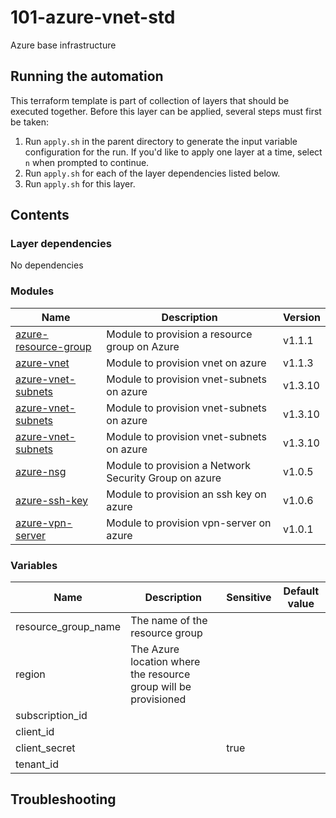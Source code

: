 # 101-azure-vnet-std

Azure base infrastructure

## Running the automation

This terraform template is part of collection of layers that should be executed together. Before this layer
can be applied, several steps must first be taken:

1. Run `apply.sh` in the parent directory to generate the input variable configuration for the run. If you'd like to apply one layer at a time, select `n` when prompted to continue.
2. Run `apply.sh` for each of the layer dependencies listed below.
3. Run `apply.sh` for this layer.

## Contents

### Layer dependencies


No dependencies

### Modules

| Name | Description | Version |
|------|-------------|---------|
| [azure-resource-group](https://github.com/cloud-native-toolkit/terraform-azure-resource-group) | Module to provision a resource group on Azure | v1.1.1 |
| [azure-vnet](https://github.com/cloud-native-toolkit/terraform-azure-vnet) | Module to provision vnet on azure | v1.1.3 |
| [azure-vnet-subnets](https://github.com/cloud-native-toolkit/terraform-azure-subnets) | Module to provision vnet-subnets on azure | v1.3.10 |
| [azure-vnet-subnets](https://github.com/cloud-native-toolkit/terraform-azure-subnets) | Module to provision vnet-subnets on azure | v1.3.10 |
| [azure-vnet-subnets](https://github.com/cloud-native-toolkit/terraform-azure-subnets) | Module to provision vnet-subnets on azure | v1.3.10 |
| [azure-nsg](https://github.com/cloud-native-toolkit/terraform-azure-nsg) | Module to provision a Network Security Group on azure | v1.0.5 |
| [azure-ssh-key](https://github.com/cloud-native-toolkit/terraform-azure-ssh-key) | Module to provision an ssh key on azure | v1.0.6 |
| [azure-vpn-server](https://github.com/cloud-native-toolkit/terraform-azure-vpn-server) | Module to provision vpn-server on azure | v1.0.1 |

### Variables

| Name | Description | Sensitive | Default value |
|------|-------------|-----------|---------------|
| resource_group_name | The name of the resource group |  |  |
| region | The Azure location where the resource group will be provisioned |  |  |
| subscription_id |  |  |  |
| client_id |  |  |  |
| client_secret |  | true |  |
| tenant_id |  |  |  |

## Troubleshooting

